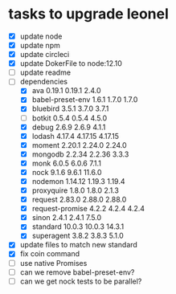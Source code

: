 # tasks to upgrade leonel

- [x] update node
- [x] update npm
- [x] update circleci
- [x] update DokerFile to node:12.10
- [ ] update readme
- [ ] dependencies
  - [x] ava                0.19.1   0.19.1    2.4.0
  - [x] babel-preset-env    1.6.1    1.7.0    1.7.0
  - [x] bluebird            3.5.1    3.7.0    3.7.1
  - [ ] botkit              0.5.4    0.5.4    4.5.0
  - [x] debug               2.6.9    2.6.9    4.1.1
  - [x] lodash             4.17.4  4.17.15  4.17.15
  - [x] moment             2.20.1   2.24.0   2.24.0
  - [x] mongodb            2.2.34   2.2.36    3.3.3
  - [x] monk                6.0.5    6.0.6    7.1.1
  - [x] nock                9.1.6    9.6.1   11.6.0
  - [x] nodemon           1.14.12   1.19.3   1.19.4
  - [x] proxyquire          1.8.0    1.8.0    2.1.3
  - [x] request            2.83.0   2.88.0   2.88.0
  - [x] request-promise     4.2.2    4.2.4    4.2.4
  - [x] sinon               2.4.1    2.4.1    7.5.0
  - [x] standard           10.0.3   10.0.3   14.3.1
  - [x] superagent          3.8.2    3.8.3    5.1.0
- [x] update files to match new standard
- [x] fix coin command
- [ ] use native Promises
- [ ] can we remove babel-preset-env?
- [ ] can we get nock tests to be parallel?
